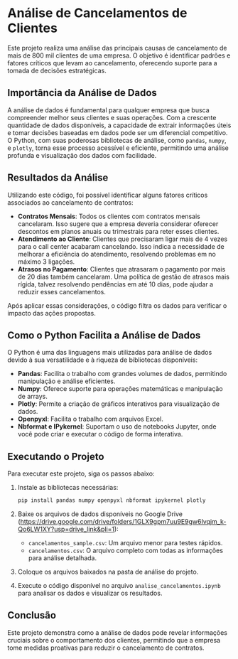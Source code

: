 # Análise de Cancelamentos de Clientes

Este projeto realiza uma análise das principais causas de cancelamento de mais de 800 mil clientes de uma empresa. O objetivo é identificar padrões e fatores críticos que levam ao cancelamento, oferecendo suporte para a tomada de decisões estratégicas.

## Importância da Análise de Dados

A análise de dados é fundamental para qualquer empresa que busca compreender melhor seus clientes e suas operações. Com a crescente quantidade de dados disponíveis, a capacidade de extrair informações úteis e tomar decisões baseadas em dados pode ser um diferencial competitivo. O Python, com suas poderosas bibliotecas de análise, como `pandas`, `numpy`, e `plotly`, torna esse processo acessível e eficiente, permitindo uma análise profunda e visualização dos dados com facilidade.

## Resultados da Análise

Utilizando este código, foi possível identificar alguns fatores críticos associados ao cancelamento de contratos:

- **Contratos Mensais**: Todos os clientes com contratos mensais cancelaram. Isso sugere que a empresa deveria considerar oferecer descontos em planos anuais ou trimestrais para reter esses clientes.
- **Atendimento ao Cliente**: Clientes que precisaram ligar mais de 4 vezes para o call center acabaram cancelando. Isso indica a necessidade de melhorar a eficiência do atendimento, resolvendo problemas em no máximo 3 ligações.
- **Atrasos no Pagamento**: Clientes que atrasaram o pagamento por mais de 20 dias também cancelaram. Uma política de gestão de atrasos mais rígida, talvez resolvendo pendências em até 10 dias, pode ajudar a reduzir esses cancelamentos.

Após aplicar essas considerações, o código filtra os dados para verificar o impacto das ações propostas.

## Como o Python Facilita a Análise de Dados

O Python é uma das linguagens mais utilizadas para análise de dados devido à sua versatilidade e à riqueza de bibliotecas disponíveis:

- **Pandas**: Facilita o trabalho com grandes volumes de dados, permitindo manipulação e análise eficientes.
- **Numpy**: Oferece suporte para operações matemáticas e manipulação de arrays.
- **Plotly**: Permite a criação de gráficos interativos para visualização de dados.
- **Openpyxl**: Facilita o trabalho com arquivos Excel.
- **Nbformat e IPykernel**: Suportam o uso de notebooks Jupyter, onde você pode criar e executar o código de forma interativa.

## Executando o Projeto

Para executar este projeto, siga os passos abaixo:

1. Instale as bibliotecas necessárias:
    ```sh
    pip install pandas numpy openpyxl nbformat ipykernel plotly
    ```

2. Baixe os arquivos de dados disponíveis no Google Drive (https://drive.google.com/drive/folders/1GLX9gpm7uu9E9gw6Ivqjm_k-Qo6LW1XY?usp=drive_link&pli=1):
    - `cancelamentos_sample.csv`: Um arquivo menor para testes rápidos.
    - `cancelamentos.csv`: O arquivo completo com todas as informações para análise detalhada.

3. Coloque os arquivos baixados na pasta de análise do projeto.

4. Execute o código disponível no arquivo `analise_cancelamentos.ipynb` para analisar os dados e visualizar os resultados.

## Conclusão

Este projeto demonstra como a análise de dados pode revelar informações cruciais sobre o comportamento dos clientes, permitindo que a empresa tome medidas proativas para reduzir o cancelamento de contratos. 
